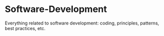 # Software-Development
Everything related to software development: coding, principles, patterns, best practices, etc.
